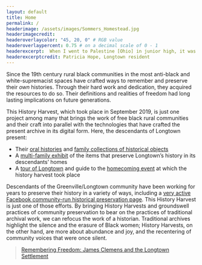 ```yaml
---
layout: default
title: Home
permalink: /
headerimage: /assets/images/Sommers_Homestead.jpg
headerimagecredit: 
headeroverlaycolor: "45, 20, 0" # RGB value
headeroverlaypercent: 0.75 # on a decimal scale of 0 - 1
headerexcerpt:  When I went to Palestine [Ohio] in junior high, it was so prejudiced, and then, you know, we’re free here at home. This is home. This is safety. This is free.... No matter where you go, how old you are, when you go home, you’re home. That’s here. That’s Longtown.
headerexcerptcredit: Patricia Hope, Longtown resident
---
```


<div class="row">
<div class="col-s-12 col-md-7">

<p>Since the 19th century rural black communities in the most anti-black and white-supremacist spaces have crafted ways to remember and preserve their <em>own</em> histories. Through their hard work and dedication, they acquired the resources to do so. Their definitions and realities of freedom had long lasting implications on future generations.</p>

<p>This History Harvest, which took place in September 2019, is just one project among many that brings the work of free black rural communities and their craft into parallel with the technologies that have crafted the present archive in its digital form. Here, the descendants of Longtown present:</p>

<ul>
  <li>Their <a href="/descendants">oral histories</a> and <a href="/descendants">family collections of historical objects</a></li>
  <li>A <a href="/items">multi-family exhibit</a> of the items that preserve Longtown’s history in its descendants’ homes</li>
  <li>A <a href="/event">tour of Longtown</a> and guide to the <a href="/event">homecoming event</a> at which the history harvest took place</li>
</ul>

<p>Descendants of the Greenville/Longtown community have been working for years to preserve their history in a variety of ways, including a <a href="https://www.facebook.com/Remembering-Freedom-James-Clemens-and-the-Longtown-Settlement-170627093017850/">very active Facebook community-run historical preservation page</a>. This History Harvest is just one of those efforts. By bringing History Harvests and groundswell practices of community preservation to bear on the practices of traditional archival work, we can refocus the work of a historian. Traditional archives highlight the silence and the erasure of Black women; History Harvests, on the other hand, are more about abundance and joy, and the recentering of community voices that were once silent.</p>

</div>
<div class="col-s-12 col-md-5">
<div class="fb-page" data-href="https://www.facebook.com/Remembering-Freedom-James-Clemens-and-the-Longtown-Settlement-170627093017850" data-tabs="timeline" data-width="500" data-height="600" data-small-header="true" data-adapt-container-width="true" data-hide-cover="false" data-show-facepile="false"><blockquote cite="https://www.facebook.com/Remembering-Freedom-James-Clemens-and-the-Longtown-Settlement-170627093017850" class="fb-xfbml-parse-ignore"><a href="https://www.facebook.com/Remembering-Freedom-James-Clemens-and-the-Longtown-Settlement-170627093017850">Remembering Freedom: James Clemens and the Longtown Settlement</a></blockquote></div>
</div>    
</div>
